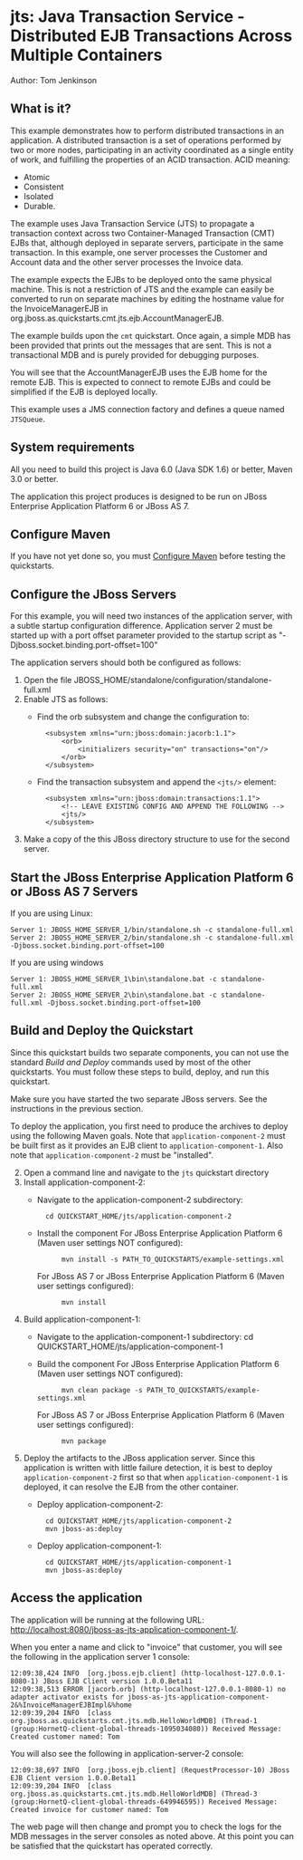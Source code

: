 jts: Java Transaction Service - Distributed EJB Transactions Across Multiple Containers 
======================================================================================
Author: Tom Jenkinson

What is it?
-----------

This example demonstrates how to perform distributed transactions in an application. A distributed transaction is a set of operations performed by two or more nodes, participating in an activity coordinated as a single entity of work, and fulfilling the properties of an ACID transaction. ACID meaning:

* Atomic
* Consistent
* Isolated
* Durable.

The example uses Java Transaction Service (JTS) to propagate a transaction context across two Container-Managed Transaction (CMT) EJBs that, although deployed in separate servers, participate in the same transaction. In this example, one server processes the Customer and Account data and the other server processes the Invoice data.

The example expects the EJBs to be deployed onto the same physical machine. This is not a restriction of JTS and the example can easily be converted to run on separate machines by editing the hostname value for the InvoiceManagerEJB in org.jboss.as.quickstarts.cmt.jts.ejb.AccountManagerEJB.

The example builds upon the `cmt` quickstart. Once again, a simple MDB has been provided that prints out the messages that are sent. This is not a transactional MDB and is purely provided for debugging purposes.

You will see that the AccountManagerEJB uses the EJB home for the remote EJB. This is expected to connect to remote EJBs and could be simplified if the EJB is deployed locally.

This example uses a JMS connection factory and defines a queue named `JTSQueue`. 


System requirements
-------------------

All you need to build this project is Java 6.0 (Java SDK 1.6) or better, Maven 3.0 or better.

The application this project produces is designed to be run on JBoss Enterprise Application Platform 6 or JBoss AS 7. 

 
Configure Maven
---------------

If you have not yet done so, you must [Configure Maven](../README.html/#mavenconfiguration) before testing the quickstarts.


Configure the JBoss Servers
-------------------------

For this example, you will need two instances of the application server, with a subtle startup configuration difference. Application server 2 must be started up with a port offset parameter provided to the startup script as "-Djboss.socket.binding.port-offset=100"

The application servers should both be configured as follows:

1. Open the file JBOSS_HOME/standalone/configuration/standalone-full.xml
2. Enable JTS as follows:
    * Find the orb subsystem and change the configuration to:  

            <subsystem xmlns="urn:jboss:domain:jacorb:1.1">
                <orb>
                    <initializers security="on" transactions="on"/>
                </orb>
            </subsystem>
    * Find the transaction subsystem and append the `<jts/>` element:  

            <subsystem xmlns="urn:jboss:domain:transactions:1.1">
                <!-- LEAVE EXISTING CONFIG AND APPEND THE FOLLOWING -->
                <jts/>
            </subsystem>
3. Make a copy of the this JBoss directory structure to use for the second server.


Start the JBoss Enterprise Application Platform 6 or JBoss AS 7 Servers
-------------------------

If you are using Linux:

    Server 1: JBOSS_HOME_SERVER_1/bin/standalone.sh -c standalone-full.xml
    Server 2: JBOSS_HOME_SERVER_2/bin/standalone.sh -c standalone-full.xml -Djboss.socket.binding.port-offset=100

If you are using windows

    Server 1: JBOSS_HOME_SERVER_1\bin\standalone.bat -c standalone-full.xml
    Server 2: JBOSS_HOME_SERVER_2\bin\standalone.bat -c standalone-full.xml -Djboss.socket.binding.port-offset=100


Build and Deploy the Quickstart
-------------------------

Since this quickstart builds two separate components, you can not use the standard *Build and Deploy* commands used by most of the other quickstarts. You must follow these steps to build, deploy, and run this quickstart.

Make sure you have started the two separate JBoss servers. See the instructions in the previous section.

To deploy the application, you first need to produce the archives to deploy using the following Maven goals. 
Note that `application-component-2` must be built first as it provides an EJB client to `application-component-1`. 
Also note that `application-component-2` must be "installed".

2. Open a command line and navigate to the `jts` quickstart directory
3. Install application-component-2:
    * Navigate to the application-component-2 subdirectory:

            cd QUICKSTART_HOME/jts/application-component-2
    * Install the component
      For JBoss Enterprise Application Platform 6 (Maven user settings NOT configured): 

                mvn install -s PATH_TO_QUICKSTARTS/example-settings.xml

      For JBoss AS 7 or JBoss Enterprise Application Platform 6 (Maven user settings configured): 

                mvn install
4. Build application-component-1:
    * Navigate to the application-component-1 subdirectory:
          cd QUICKSTART_HOME/jts/application-component-1
    * Build the component
        For JBoss Enterprise Application Platform 6 (Maven user settings NOT configured): 

                mvn clean package -s PATH_TO_QUICKSTARTS/example-settings.xml

        For JBoss AS 7 or JBoss Enterprise Application Platform 6 (Maven user settings configured): 

                mvn package
5. Deploy the artifacts to the JBoss application server. Since this application is written with little failure detection, it is best to deploy `application-component-2` first so that when `application-component-1` is deployed, it can resolve the EJB from the other container.
    * Deploy application-component-2:

            cd QUICKSTART_HOME/jts/application-component-2
            mvn jboss-as:deploy
    * Deploy application-component-1:

            cd QUICKSTART_HOME/jts/application-component-1
            mvn jboss-as:deploy


Access the application 
---------------------

The application will be running at the following URL: <http://localhost:8080/jboss-as-jts-application-component-1/>.

When you enter a name and click to "invoice" that customer, you will see the following in the application server 1 console:
    
    12:09:38,424 INFO  [org.jboss.ejb.client] (http-localhost-127.0.0.1-8080-1) JBoss EJB Client version 1.0.0.Beta11
    12:09:38,513 ERROR [jacorb.orb] (http-localhost-127.0.0.1-8080-1) no adapter activator exists for jboss-as-jts-application-component-2&%InvoiceManagerEJBImpl&%home
    12:09:39,204 INFO  [class org.jboss.as.quickstarts.cmt.jts.mdb.HelloWorldMDB] (Thread-1 (group:HornetQ-client-global-threads-1095034080)) Received Message: Created customer named: Tom

You will also see the following in application-server-2 console:

    12:09:38,697 INFO  [org.jboss.ejb.client] (RequestProcessor-10) JBoss EJB Client version 1.0.0.Beta11
    12:09:39,204 INFO  [class org.jboss.as.quickstarts.cmt.jts.mdb.HelloWorldMDB] (Thread-3 (group:HornetQ-client-global-threads-649946595)) Received Message: Created invoice for customer named: Tom

The web page will then change and  prompt you to check the logs for the MDB messages in the server consoles as noted above. At this point you can be satisfied that the quickstart has operated correctly.
